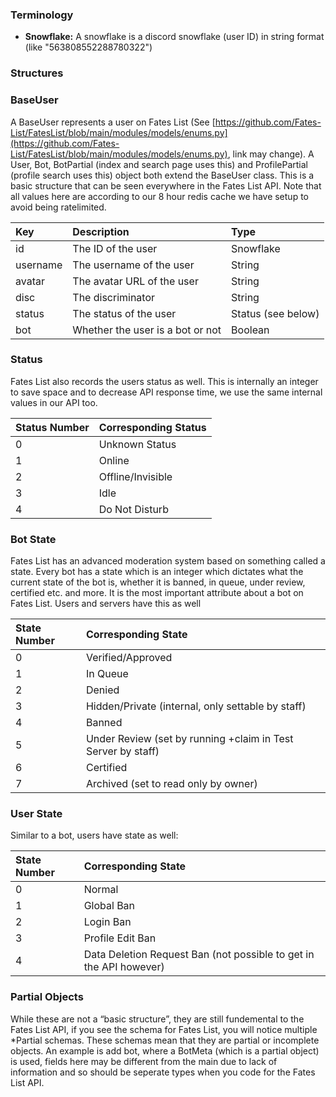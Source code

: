 ### Terminology

- **Snowflake:** A snowflake is a discord snowflake (user ID) in string format (like "563808552288780322")

### Structures

### BaseUser

A BaseUser represents a user on Fates List (See [https://github.com/Fates-List/FatesList/blob/main/modules/models/enums.py](https://github.com/Fates-List/FatesList/blob/main/modules/models/enums.py), link may change). A User, Bot, BotPartial (index and search page uses this) and ProfilePartial (profile search uses this) object both extend the BaseUser class. This is a basic structure that can be seen everywhere in the Fates List API. Note that all values here are according to our 8 hour redis cache we have setup to avoid being ratelimited.

| Key | Description | Type |
| :--- | :--- | :--- |
| id  | The ID of the user | Snowflake |
| username | The username of the user | String |
| avatar | The avatar URL of the user | String |
| disc | The discriminator | String |
| status | The status of the user | Status (see below) |
| bot | Whether the user is a bot or not | Boolean |

### Status

Fates List also records the users status as well. This is internally an integer to save space and to decrease API response time, we use the same internal values in our API too.

| Status Number | Corresponding Status |
| :--- | :--- |
| 0 | Unknown Status |
| 1 | Online |
| 2 | Offline/Invisible |
| 3 | Idle |
| 4 | Do Not Disturb |

### Bot State

Fates List has an advanced moderation system based on something called a state. Every bot has a state which is an integer which dictates what the current state of the bot is, whether it is banned, in queue, under review, certified etc. and more. It is the most important attribute about a bot on Fates List. Users and servers have this as well

| State Number | Corresponding State |
| :--- | :--- |
| 0 | Verified/Approved |
| 1 | In Queue |
| 2 | Denied |
| 3 | Hidden/Private (internal, only settable by staff) |
| 4 | Banned |
| 5 | Under Review (set by running +claim in Test Server by staff) |
| 6 | Certified |
| 7 | Archived (set to read only by owner) |

### User State

Similar to a bot, users have state as well:

| State Number | Corresponding State |
| :--- | :--- |
| 0 | Normal |
| 1 | Global Ban |
| 2 | Login Ban |
| 3 | Profile Edit Ban |
| 4 | Data Deletion Request Ban (not possible to get in the API however) |

### Partial Objects

While these are not a “basic structure”, they are still fundemental to the Fates List API, if you see the schema for Fates List, you will notice multiple *Partial schemas. These schemas mean that they are partial or incomplete objects. An example is add bot, where a BotMeta (which is a partial object) is used, fields here may be different from the main due to lack of information and so should be seperate types when you code for the Fates List API.
